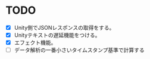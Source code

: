 # TODO

- [x] Unity側でJSONレスポンスの取得をする。
- [x] Unityテキストの遅延機能をつける。
- [x] エフェクト機能。
- [ ] データ解析の一番小さいタイムスタンプ基準で計算する
